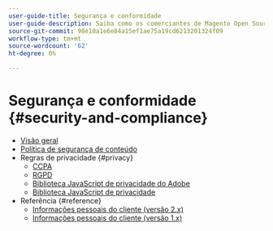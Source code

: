 ```yaml
---
user-guide-title: Segurança e conformidade
user-guide-description: Saiba como os comerciantes de Magento Open Source e Adobe Commerce são responsáveis por manter um ambiente seguro e atender aos requisitos legais e às práticas recomendadas para os comerciantes online em sua jurisdição.
source-git-commit: 98e10a1e6e84a15ef1ae75a19cd6213201324f09
workflow-type: tm+mt
source-wordcount: '62'
ht-degree: 0%

---
```



# Segurança e conformidade {#security-and-compliance}

- [Visão geral](overview.md)
- [Política de segurança de conteúdo](content-security-policy.md)
- Regras de privacidade {#privacy}
   - [CCPA](privacy/ccpa.md)
   - [RGPD](privacy/gdpr.md)
   - [Biblioteca JavaScript de privacidade do Adobe](privacy/adobe-javascript-library.md)
   - [Biblioteca JavaScript de privacidade](privacy/javascript-library.md)
- Referência {#reference}
   - [Informações pessoais do cliente (versão 2.x)](privacy/data-m2.md)
   - [Informações pessoais do cliente (versão 1.x)](privacy/data-m1.md)
